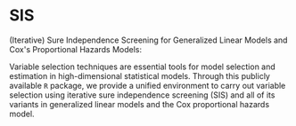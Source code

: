 # SIS
(Iterative) Sure Independence Screening for Generalized Linear Models and Cox's Proportional Hazards Models:

Variable selection techniques are essential tools for model selection and estimation in high-dimensional statistical models. Through this publicly available ```R``` package, we provide a unified environment to carry out variable selection using iterative sure independence screening (SIS) and all of its variants in generalized linear models and the Cox proportional hazards model.
